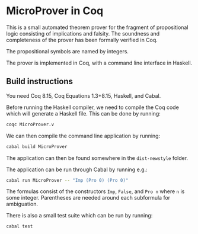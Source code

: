 # MicroProver in Coq

This is a small automated theorem prover for the fragment of propositional logic consisting of implications and falsity.
The soundness and completeness of the prover has been formally verified in Coq.

The propositional symbols are named by integers.

The prover is implemented in Coq, with a command line interface in Haskell.

## Build instructions
You need Coq 8.15, Coq Equations 1.3+8.15, Haskell, and Cabal.

Before running the Haskell compiler, we need to compile the Coq code which will generate a Haskell file.
This can be done by running:
```bash
coqc MicroProver.v
```
We can then compile the command line application by running:
```bash
cabal build MicroProver
```
The application can then be found somewhere in the `dist-newstyle` folder.

The application can be run through Cabal by running e.g.:
```bash
cabal run MicroProver -- "Imp (Pro 0) (Pro 0)"
```
The formulas consist of the constructors `Imp`, `False`, and `Pro n` where `n` is some integer.
Parentheses are needed around each subformula for ambiguation.

There is also a small test suite which can be run by running:
```bash
cabal test
```
